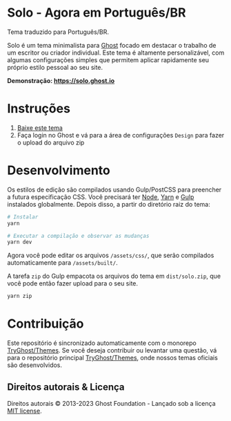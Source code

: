 # Solo - Agora em Português/BR

Tema traduzido para Português/BR.

Solo é um tema minimalista para [Ghost](https://github.com/TryGhost/Ghost) focado em destacar o trabalho de um escritor ou criador individual. Este tema é altamente personalizável, com algumas configurações simples que permitem aplicar rapidamente seu próprio estilo pessoal ao seu site.

**Demonstração: https://solo.ghost.io**

# Instruções

1. [Baixe este tema](https://github.com/romaodesouza/Solo/archive/main.zip)
2. Faça login no Ghost e vá para a área de configurações `Design` para fazer o upload do arquivo zip

# Desenvolvimento

Os estilos de edição são compilados usando Gulp/PostCSS para preencher a futura especificação CSS. Você precisará ter [Node](https://nodejs.org/), [Yarn](https://yarnpkg.com/) e [Gulp](https://gulpjs.com) instalados globalmente. Depois disso, a partir do diretório raiz do tema:

```bash
# Instalar
yarn

# Executar a compilação e observar as mudanças
yarn dev
```
Agora você pode editar os arquivos `/assets/css/`, que serão compilados automaticamente para `/assets/built/`.

A tarefa `zip` do Gulp empacota os arquivos do tema em `dist/solo.zip`, que você pode então fazer upload para o seu site.

```bash
yarn zip
```

# Contribuição

Este repositório é sincronizado automaticamente com o monorepo [TryGhost/Themes](https://github.com/TryGhost/Themes). Se você deseja contribuir ou levantar uma questão, vá para o repositório principal [TryGhost/Themes](https://github.com/TryGhost/Themes), onde nossos temas oficiais são desenvolvidos.

## Direitos autorais & Licença

Direitos autorais © 2013-2023 Ghost Foundation - Lançado sob a licença [MIT license](LICENSE).
